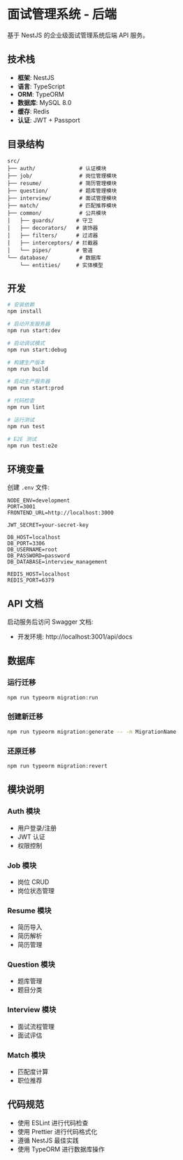 # 面试管理系统 - 后端

基于 NestJS 的企业级面试管理系统后端 API 服务。

## 技术栈

- **框架**: NestJS
- **语言**: TypeScript
- **ORM**: TypeORM
- **数据库**: MySQL 8.0
- **缓存**: Redis
- **认证**: JWT + Passport

## 目录结构

```
src/
├── auth/              # 认证模块
├── job/               # 岗位管理模块
├── resume/            # 简历管理模块
├── question/          # 题库管理模块
├── interview/         # 面试管理模块
├── match/             # 匹配推荐模块
├── common/            # 公共模块
│   ├── guards/       # 守卫
│   ├── decorators/   # 装饰器
│   ├── filters/      # 过滤器
│   ├── interceptors/ # 拦截器
│   └── pipes/        # 管道
└── database/          # 数据库
    └── entities/     # 实体模型
```

## 开发

```bash
# 安装依赖
npm install

# 启动开发服务器
npm run start:dev

# 启动调试模式
npm run start:debug

# 构建生产版本
npm run build

# 启动生产服务器
npm run start:prod

# 代码检查
npm run lint

# 运行测试
npm run test

# E2E 测试
npm run test:e2e
```

## 环境变量

创建 `.env` 文件:

```env
NODE_ENV=development
PORT=3001
FRONTEND_URL=http://localhost:3000

JWT_SECRET=your-secret-key

DB_HOST=localhost
DB_PORT=3306
DB_USERNAME=root
DB_PASSWORD=password
DB_DATABASE=interview_management

REDIS_HOST=localhost
REDIS_PORT=6379
```

## API 文档

启动服务后访问 Swagger 文档:

- 开发环境: http://localhost:3001/api/docs

## 数据库

### 运行迁移

```bash
npm run typeorm migration:run
```

### 创建新迁移

```bash
npm run typeorm migration:generate -- -n MigrationName
```

### 还原迁移

```bash
npm run typeorm migration:revert
```

## 模块说明

### Auth 模块
- 用户登录/注册
- JWT 认证
- 权限控制

### Job 模块
- 岗位 CRUD
- 岗位状态管理

### Resume 模块
- 简历导入
- 简历解析
- 简历管理

### Question 模块
- 题库管理
- 题目分类

### Interview 模块
- 面试流程管理
- 面试评估

### Match 模块
- 匹配度计算
- 职位推荐

## 代码规范

- 使用 ESLint 进行代码检查
- 使用 Prettier 进行代码格式化
- 遵循 NestJS 最佳实践
- 使用 TypeORM 进行数据库操作

